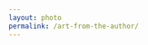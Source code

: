 ```yaml
---
layout: photo
permalink: /art-from-the-author/
---
```


<div class="author-art" style="background-image: url(/images/Liz-9Film.jpg)">
</div>
